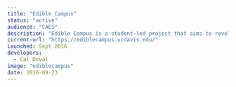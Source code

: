 ```yaml
---
title: "Edible Campus"
status: "active"
audience: "CAES"
description: "Edible Campus is a student-led project that aims to revolutionize health and wellness and university land use on the UC Davis campus. Edible Campus sees the UC Davis campus as an ideal space for beautiful, educational, and edible landscapes."
current-url: "https://ediblecampus.ucdavis.edu/"
Launched: Sept 2016
developers:
  - Cal Doval
image: "ediblecampus"
date: 2016-09-23
---
```


